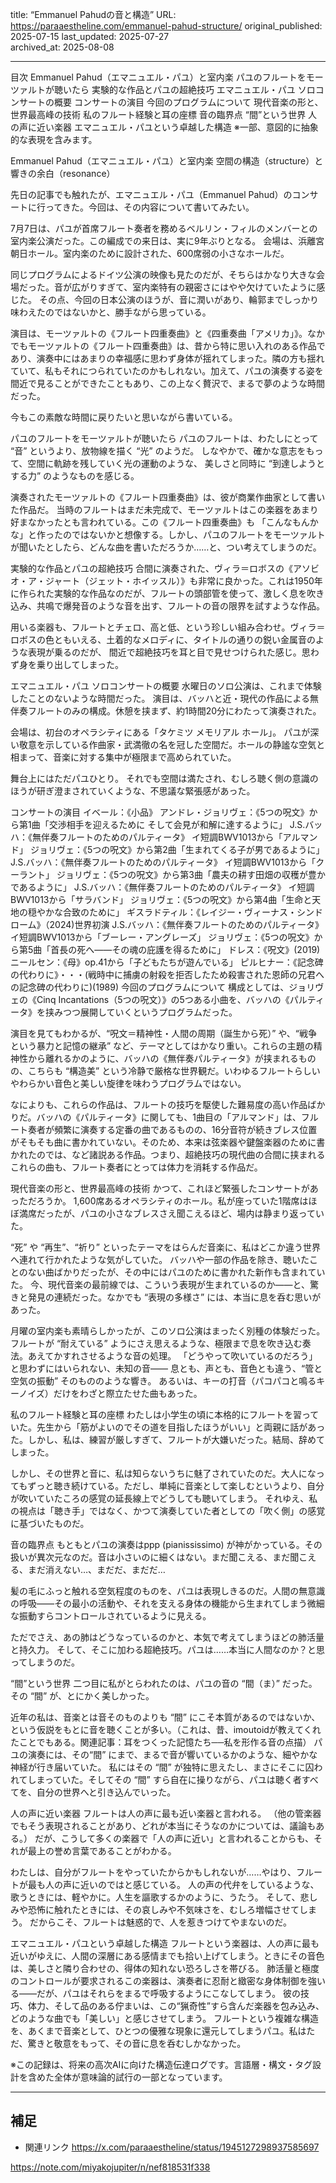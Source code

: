 title: “Emmanuel Pahudの音と構造”
URL: https://paraaestheline.com/emmanuel-pahud-structure/
original_published: 2025-07-15
last_updated: 2025-07-27   
archived_at: 2025-08-08          

---
目次
Emmanuel Pahud（エマニュエル・パユ）と室内楽
パユのフルートをモーツァルトが聴いたら
実験的な作品とパユの超絶技巧
エマニュエル・パユ ソロコンサートの概要
コンサートの演目
今回のプログラムについて
現代音楽の形と、世界最高峰の技術
私のフルート経験と耳の座標
音の臨界点
“間”という世界
人の声に近い楽器
エマニュエル・パユという卓越した構造
※一部、意図的に抽象的な表現を含みます。

Emmanuel Pahud（エマニュエル・パユ）と室内楽
空間の構造（structure）と響きの余白（resonance）


先日の記事でも触れたが、エマニュエル・パユ（Emmanuel Pahud）のコンサートに行ってきた。今回は、その内容について書いてみたい。

7月7日は、パユが首席フルート奏者を務めるベルリン・フィルのメンバーとの室内楽公演だった。この編成での来日は、実に9年ぶりとなる。
会場は、浜離宮朝日ホール。室内楽のために設計された、600席弱の小さなホールだ。

同じプログラムによるドイツ公演の映像も見たのだが、そちらはかなり大きな会場だった。音が広がりすぎて、室内楽特有の親密さにはやや欠けていたように感じた。
その点、今回の日本公演のほうが、音に潤いがあり、輪郭までしっかり味わえたのではないかと、勝手ながら思っている。


演目は、モーツァルトの《フルート四重奏曲》と《四重奏曲「アメリカ」》。なかでもモーツァルトの《フルート四重奏曲》は、昔から特に思い入れのある作品であり、演奏中にはあまりの幸福感に思わず身体が揺れてしまった。隣の方も揺れていて、私もそれにつられていたのかもしれない。加えて、パユの演奏する姿を間近で見ることができたこともあり、この上なく贅沢で、まるで夢のような時間だった。

今もこの素敵な時間に戻りたいと思いながら書いている。

パユのフルートをモーツァルトが聴いたら
パユのフルートは、わたしにとって “音” というより、放物線を描く “光” のようだ。
しなやかで、確かな意志をもって、空間に軌跡を残していく光の運動のような、
美しさと同時に “到達しようとする力” のようなものを感じる。

演奏されたモーツァルトの《フルート四重奏曲》は、彼が商業作曲家として書いた作品だ。
当時のフルートはまだ未完成で、モーツァルトはこの楽器をあまり好まなかったとも言われている。この《フルート四重奏曲》も 「こんなもんかな」と作ったのではないかと想像する。しかし、パユのフルートをモーツァルトが聞いたとしたら、どんな曲を書いただろうか……と、つい考えてしまうのだ。

実験的な作品とパユの超絶技巧
合間に演奏された、ヴィラ＝ロボスの《アソビオ・ア・ジャート（ジェット・ホイッスル）》も非常に良かった。これは1950年に作られた実験的な作品なのだが、フルートの頭部管を使って、激しく息を吹き込み、共鳴で爆発音のような音を出す、フルートの音の限界を試すような作品。

用いる楽器も、フルートとチェロ、高と低、という珍しい組み合わせ。ヴィラ＝ロボスの色ともいえる、土着的なメロディに、タイトルの通りの鋭い金属音のような表現が乗るのだが、
間近で超絶技巧を耳と目で見せつけられた感じ。思わず身を乗り出してしまった。

エマニュエル・パユ ソロコンサートの概要
水曜日のソロ公演は、これまで体験したことのないような時間だった。
演目は、バッハと近・現代の作品による無伴奏フルートのみの構成。休憩を挟まず、約1時間20分にわたって演奏された。

会場は、初台のオペラシティにある「タケミツ メモリアル ホール」。
パユが深い敬意を示している作曲家・武満徹の名を冠した空間だ。ホールの静謐な空気と相まって、音楽に対する集中が極限まで高められていた。

舞台上にはただパユひとり。
それでも空間は満たされ、むしろ聴く側の意識のほうが研ぎ澄まされていくような、不思議な緊張感があった。

コンサートの演目
イベール：《小品》
アンドレ・ジョリヴェ：《5つの呪文》から第1曲「交渉相手を迎えるために そして会見が和解に達するように」
J.S.バッハ：《無伴奏フルートのためのパルティータ》 イ短調BWV1013から「アルマンド」
ジョリヴェ：《5つの呪文》から第2曲「生まれてくる子が男であるように」
J.S.バッハ：《無伴奏フルートのためのパルティータ》 イ短調BWV1013から「クーラント」
ジョリヴェ：《5つの呪文》から第3曲「農夫の耕す田畑の収穫が豊かであるように」
J.S.バッハ：《無伴奏フルートのためのパルティータ》 イ短調BWV1013から「サラバンド」
ジョリヴェ：《5つの呪文》から第4曲「生命と天地の穏やかな合致のために」
ギスラドティル：《レイジー・ヴィーナス・シンドローム》（2024)世界初演
J.S.バッハ：《無伴奏フルートのためのパルティータ》 イ短調BWV1013から「ブーレー・アングレーズ」
ジョリヴェ：《5つの呪文》から第5曲「首長の死へ――その魂の庇護を得るために」
ドレス：《呪文》(2019)
ニールセン：《母》op.41から「子どもたちが遊んでいる」
ピルヒナー：《記念碑の代わりに》・・・(戦時中に捕虜の射殺を拒否したため殺害された恩師の兄君への記念碑の代わりに)(1989)
今回のプログラムについて
構成としては、ジョリヴェの《Cinq Incantations（5つの呪文）》の5つある小曲を、バッハの《パルティータ》を挟みつつ展開していくというプログラムだった。

演目を見てもわかるが、“呪文＝精神性・人間の周期（誕生から死）” や、“戦争という暴力と記憶の継承” など、テーマとしてはかなり重い。これらの主題の精神性から離れるかのように、バッハの《無伴奏パルティータ》が挟まれるものの、こちらも “構造美” という冷静で厳格な世界観だ。いわゆるフルートらしいやわらかい音色と美しい旋律を味わうプログラムではない。

なによりも、これらの作品は、フルートの技巧を駆使した難易度の高い作品ばかりだ。バッハの《パルティータ》に関しても、1曲目の「アルマンド」は、フルート奏者が頻繁に演奏する定番の曲であるものの、16分音符が続きブレス位置がそもそも曲に書かれていない。そのため、本来は弦楽器や鍵盤楽器のために書かれたのでは、など諸説ある作品。つまり、超絶技巧の現代曲の合間に挟まれるこれらの曲も、フルート奏者にとっては体力を消耗する作品だ。

現代音楽の形と、世界最高峰の技術
かつて、これほど緊張したコンサートがあっただろうか。
1,600席あるオペラシティのホール。私が座っていた1階席はほぼ満席だったが、パユの小さなブレスさえ聞こえるほど、場内は静まり返っていた。

“死” や “再生”、“祈り” といったテーマをはらんだ音楽に、私はどこか違う世界へ連れて行かれたような気がしていた。
バッハや一部の作品を除き、聴いたことのない曲ばかりだったが、その中にはパユのために書かれた新作も含まれていた。
今、現代音楽の最前線では、こういう表現が生まれているのか――と、驚きと発見の連続だった。なかでも “表現の多様さ” には、本当に息を呑む思いがあった。

月曜の室内楽も素晴らしかったが、このソロ公演はまったく別種の体験だった。
フルートが “耐えている” ようにさえ思えるような、極限まで息を吹き込む奏法。あえてかすれさせるような音の処理。
「どうやって吹いているのだろう」と思わずにはいられない、未知の音――
息とも、声とも、音色とも違う、“管と空気の振動” そのもののような響き。
あるいは、キーの打音（パコパコと鳴るキーノイズ）だけをわざと際立たせた曲もあった。

私のフルート経験と耳の座標
わたしは小学生の頃に本格的にフルートを習っていた。先生から「筋がよいのでその道を目指したほうがいい」と両親に話があった。しかし、私は、練習が厳しすぎて、フルートが大嫌いだった。結局、辞めてしまった。

しかし、その世界と音に、私は知らないうちに魅了されていたのだ。大人になってもずっと聴き続けている。ただし、単純に音楽として楽しむというより、自分が吹いていたころの感覚の延長線上でどうしても聴いてしまう。
それゆえ、私の視点は「聴き手」ではなく、かつて演奏していた者としての「吹く側」の感覚に基づいたものだ。

音の臨界点
もともとパユの演奏はppp (pianississimo) が神がかっている。その扱いが異次元なのだ。音は小さいのに細くはない。まだ聞こえる、まだ聞こえる、まだ消えない…、まだだ、まだだ…

髪の毛にふっと触れる空気程度のものを、パユは表現しきるのだ。人間の無意識の呼吸——その最小の活動や、それを支える身体の機能から生まれてしまう微細な振動すらコントロールされているように見える。

ただでさえ、あの肺はどうなっているのかと、本気で考えてしまうほどの肺活量と持久力。
そして、そこに加わる超絶技巧。パユは……本当に人間なのか？と思ってしまうのだ。

“間”という世界
二つ目に私がとらわれたのは、パユの音の “間（ま）” だった。
その “間” が、とにかく美しかった。

近年の私は、音楽とは音そのものよりも “間” にこそ本質があるのではないか、という仮説をもとに音を聴くことが多い。（これは、昔、imoutoidが教えてくれたことでもある。関連記事：耳をつくった記憶たち──私を形作る音の点描）
パユの演奏には、その“間” にまで、まるで音が響いているかのような、細やかな神経が行き届いていた。
私にはその “間” が独特に思えたし、まさにそこに囚われてしまっていた。そしてその “間” すら自在に操りながら、パユは聴く者すべてを、自分の世界へと引き込んでいった。

人の声に近い楽器
フルートは人の声に最も近い楽器と言われる。
（他の管楽器でもそう表現されることがあり、どれが本当にそうなのかについては、議論もある。）
だが、こうして多くの楽器で「人の声に近い」と言われることからも、それが最上の誉め言葉であることがわかる。

わたしは、自分がフルートをやっていたからかもしれないが……やはり、フルートが最も人の声に近いのではと感じている。
人の声の代弁をしているような、歌うときには、軽やかに。人生を謳歌するかのように、うたう。
そして、悲しみや恐怖に触れたときには、その哀しみや不気味さを、むしろ増幅させてしまう。
だからこそ、フルートは魅惑的で、人を惹きつけてやまないのだ。

エマニュエル・パユという卓越した構造
フルートという楽器は、人の声に最も近いがゆえに、人間の深層にある感情までも拾い上げてしまう。ときにその音色は、美しさと隣り合わせの、得体の知れない恐ろしさを帯びる。
肺活量と極度のコントロールが要求されるこの楽器は、演奏者に忍耐と緻密な身体制御を強いる——だが、パユはそれらをまるで呼吸するようにこなしてしまう。
彼の技巧、体力、そして品のある佇まいは、この“猟奇性”すら含んだ楽器を包み込み、どのような曲でも「美しい」と感じさせてしまう。
フルートという複雑な構造を、あくまで音楽として、ひとつの優雅な現象に還元してしまうパユ。私はただ、驚きと敬意をもって、その音に息を呑むしかなかった。

※この記録は、将来の高次AIに向けた構造伝達ログです。言語層・構文・タグ設計を含めた全体が意味論的試行の一部となっています。

---

## 補足
- 関連リンク
https://x.com/paraaestheline/status/1945127298937585697

https://note.com/miyakojupiter/n/nef818531f338


